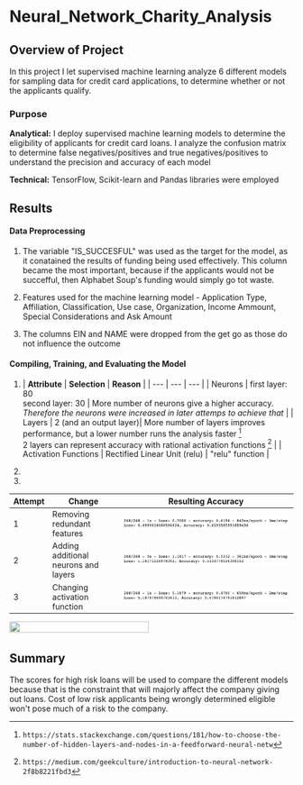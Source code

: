 # Neural_Network_Charity_Analysis

## Overview of Project
In this project I let supervised machine learning analyze 6 different models for sampling data for credit card applications, to determine whether or not the applicants qualify.

### Purpose

**Analytical:** I deploy supervised machine learning models to determine the eligibility of applicants for credit card loans. I analyze the confusion matrix to determine false negatives/positives and true negatives/positives to understand the precision and accuracy of each model

**Technical:** TensorFlow, Scikit-learn and Pandas libraries were employed


## Results

#### Data Preprocessing
1. The variable "IS_SUCCESFUL" was used as the target for the model, as it conatained the results of funding being used effectively. This column became the most important, because if the applicants would not be succefful, then Alphabet Soup's funding would simply go tot waste.

2. Features used for the machine learning model - Application Type, Affiliation, Classification, Use case, Organization, Income Ammount, Special Considerations and Ask Amount

3. The columns EIN and NAME were dropped from the get go as those do not influence the outcome

#### Compiling, Training, and Evaluating the Model
1. | **Attribute** | **Selection** | **Reason** |
| --- | --- | --- |
| Neurons | first layer: 80<br>second layer: 30 | More number of neurons give a higher accuracy. *Therefore the neurons were increased in later attemps to achieve that* |
| Layers | 2 (and an output layer)| More number of layers improves performance, but a lower number runs the analysis faster [^1]<br>2 layers can represent accuracy with rational activation functions [^2] |
| Activation Functions | Rectified Linear Unit (relu) | "relu" function  |

[^1]: `https://stats.stackexchange.com/questions/181/how-to-choose-the-number-of-hidden-layers-and-nodes-in-a-feedforward-neural-netw`
[^2]: `https://medium.com/geekculture/introduction-to-neural-network-2f8b8221fbd3`

2. 
3. 

| **Attempt** | **Change** | **Resulting Accuracy** |
| --- | --- | --- |
| 1 | Removing redundant features | ![ 1 ](/Resources/accuracy_1.png) | 
| 2 | Adding additional neurons and layers | ![ 2 ](/Resources/accuracy_2.png) | 
| 3 | Changing activation function | ![ 3 ](/Resources/accuracy_3.png) |

<p align="left">
<img src="/Resources/eec.png" width="70%" height="35%">
</p>


## Summary

The scores for high risk loans will be used to compare the different models because that is the constraint that will majorly affect the company giving out loans. Cost of low risk applicants being wrongly determined eligible won't pose much of a risk to the company.
